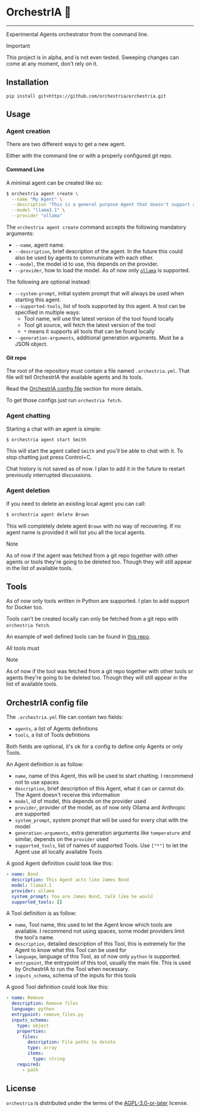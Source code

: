 # OrchestrIA 🎻

---

Experimental Agents orchestrator from the command line.

> [!important]
> This project is in alpha, and is not even tested.
> Sweeping changes can come at any moment, don't rely on it.

## Installation

```console
pip install git+https://github.com/orchestria/orchestria.git
```

## Usage

### Agent creation

There are two different ways to get a new agent.

Either with the command line or with a properly configured git repo.

#### Command Line

A minimal agent can be created like so:

```bash
$ orchestria agent create \
  --name "My Agent" \
  --description "This is a general purpose Agent that doesn't support any tool" \
  --model "llama3.1" \
  --provider "ollama"
```

The `orchestria agent create` command accepts the following mandatory arguments:

- `--name`, agent name.
- `--description`, brief description of the agent. In the future this could also be used by agents to communicate with each other.
- `--model`, the model id to use, this depends on the provider.
- `--provider`, how to load the model. As of now only [`ollama`](https://ollama.com/) is supported.

The following are optional instead:

- `--system-prompt`, initial system prompt that will always be used when starting this agent.
- `--supported-tools`, list of tools supported by this agent. A tool can be specified in multiple ways:
  - Tool name, will use the latest version of the tool found locally
  - Tool git source, will fetch the latest version of the tool
  - `*` means it supports all tools that can be found locally
- `--generation-arguments`, additional generation arguments. Must be a JSON object.

#### Git repo

The root of the repository must contain a file named `.orchestria.yml`.
That file will tell OrchestrIA the available agents and its tools.

Read the [OrchestrIA config file](#orchestria-config-file) section for more details.

To get those configs just run `orchestria fetch`.

### Agent chatting

Starting a chat with an agent is simple:

```bash
$ orchestria agent start Smith
```

This will start the agent called `Smith` and you'll be able to chat with it.
To stop chatting just press Control+C.

Chat history is not saved as of now. I plan to add it in the future to restart previously interrupted discussions.

### Agent deletion

If you need to delete an existing local agent you can call:

```bash
$ orchestria agent delete Brown
```

This will completely delete agent `Brown` with no way of recovering.
If no agent name is provided it will list you all the local agents.

> [!note]
> As of now if the agent was fetched from a git repo together with other agents or tools
> they're going to be deleted too. Though they will still appear in the list of
> available tools.

## Tools

As of now only tools written in Python are supported. I plan to add support for Docker too.

Tools can't be created locally can only be fetched from a git repo with `orchestria fetch`.

An example of well defined tools can be found in [this repo](https://github.com/orchestria/filesystem/tree/main).

All tools must

> [!note]
> As of now if the tool was fetched from a git repo together with other tools or agents
> they're going to be deleted too. Though they will still appear in the list of
> available tools.

## OrchestrIA config file

The `.orchestria.yml` file can contain two fields:

- `agents`, a list of Agents definitions
- `tools`, a list of Tools defintions

Both fields are optional, it's ok for a config to define only Agents or only Tools.

An Agent definition is as follow:

- `name`, name of this Agent, this will be used to start chatting. I recommend not to use spaces
- `description`, brief description of this Agent, what it can or cannot do. The Agent doesn't receive this information
- `model`, id of model, this depends on the provider used
- `provider`, provider of the model, as of now only Ollama and Anthropic are supported
- `system_prompt`, system prompt that will be used for every chat with the model
- `generation-arguments`, extra generation arguments like `temperature` and similar, depends on the `provider` used
- `supported_tools`, list of names of supported Tools. Use `["*"]` to let the Agent use all locally available Tools

A good Agent definition could look like this:

```yaml
- name: Bond
  description: This Agent acts like James Bond
  model: llama3.1
  provider: ollama
  system_prompt: You are James Bond, talk like he would
  supported_tools: []
```

A Tool definition is as follow:

- `name`, Tool name, this used to let the Agent know which tools are available. I recommend not using spaces, some model providers limit the tool's name.
- `description`, detailed description of this Tool, this is extremely for the Agent to know what this Tool can be used for
- `language`, language of this Tool, as of now only `python` is supported.
- `entrypoint`, the entrypoint of this tool, usually the main file. This is used by OrchestrIA to run the Tool when necessary.
- `inputs_schema`, schema of the inputs for this tools

A good Tool definition could look like this:

```yml
- name: Remove
  description: Remove files
  language: python
  entrypoint: remove_files.py
  inputs_schema:
    type: object
    properties:
      files:
        description: File paths to delete
        type: array
        items:
          type: string
    required:
      - path
```

## License

`orchestria` is distributed under the terms of the [AGPL-3.0-or-later](https://spdx.org/licenses/AGPL-3.0-or-later.html) license.

